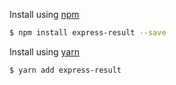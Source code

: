 
Install using [npm]()
```sh
$ npm install express-result --save
```

Install using [yarn]()
```sh
$ yarn add express-result
```